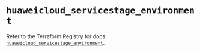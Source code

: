 # `huaweicloud_servicestage_environment`

Refer to the Terraform Registry for docs: [`huaweicloud_servicestage_environment`](https://registry.terraform.io/providers/huaweicloud/huaweicloud/1.71.1/docs/resources/servicestage_environment).
